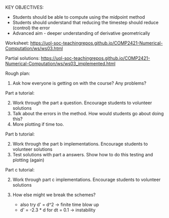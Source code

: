 KEY OBJECTIVES:

- Students should be able to compute using the midpoint method
- Students should understand that reducing the timestep should reduce (control) the error
- Advanced aim - deeper understanding of derivative geometrically

Worksheet:
https://uol-soc-teachingrepos.github.io/COMP2421-Numerical-Computation/ws/ws03.html

Partial solutions:
https://uol-soc-teachingrepos.github.io/COMP2421-Numerical-Computation/ws/ws03_implemented.html

Rough plan:

1. Ask how everyone is getting on with the course? Any problems?

Part a tutorial:

2. Work through the part a question. Encourage students to volunteer solutions
3. Talk about the errors in the method. How would students go about doing this?
4. More plotting if time too.

Part b tutorial:

2. Work through the part b implementations. Encourage students to volunteer solutions
3. Test solutions with part a answers. Show how to do this testing and plotting (again)

Part c tutorial:

2. Work through part c implementations. Encourage students to volunteer solutions
3. How else might we break the schemes?

    - also try d' = d^2 -> finite time blow up
    - d' = -2.3 * d for dt = 0.1 -> instability
